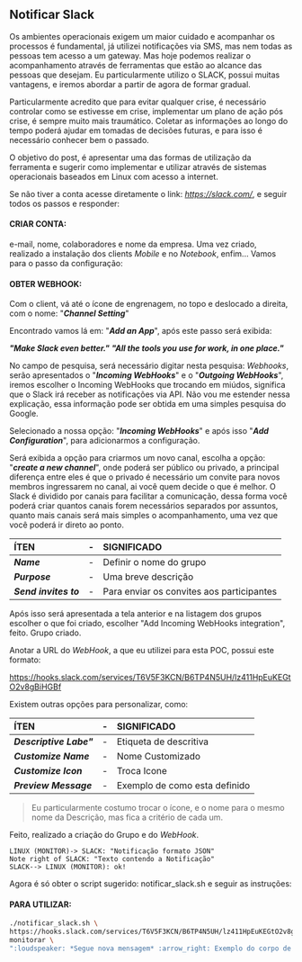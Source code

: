 **Notificar Slack**
-------------

Os ambientes operacionais exigem um maior cuidado e acompanhar os processos é fundamental, já utilizei notificações via SMS, mas nem todas as pessoas tem acesso a um gateway. Mas hoje podemos realizar o acompanhamento através de ferramentas que estão ao alcance das pessoas que desejam. Eu particularmente utilizo o SLACK, possui muitas vantagens, e iremos abordar a partir de agora de formar gradual.

Particularmente acredito que para evitar qualquer crise, é necessário controlar como se estivesse em crise, implementar um plano de ação pós crise, é sempre muito mais traumático. Coletar as informações ao longo do tempo poderá ajudar em tomadas de decisões futuras, e para isso é necessário conhecer bem o passado.

O objetivo do post, é apresentar uma das formas de utilização da ferramenta e sugerir como implementar e utilizar através de sistemas operacionais baseados em Linux com acesso a internet.

Se não tiver a conta acesse diretamente o link: *https://slack.com/*, e seguir todos os passos e responder:

#### **CRIAR CONTA**:

e-mail, nome, colaboradores e nome da empresa.
Uma vez criado, realizado a instalação dos clients *Mobile* e no *Notebook*, enfim... Vamos para o passo da configuração:

#### **OBTER WEBHOOK**:

Com o client, vá até o ícone de engrenagem, no topo e deslocado a direita, com o nome: "***Channel Setting***"

Encontrado vamos lá em: "***Add an App***", após este passo será exibida:

***"Make Slack even better."***
***"All the tools you use for work, in one place."***

No campo de pesquisa, será necessário digitar nesta pesquisa: *Webhooks*, serão apresentados o "***Incoming WebHooks***" e o "***Outgoing WebHooks***", iremos escolher o Incoming WebHooks que trocando em miúdos, significa que o Slack irá receber as notificações via API. Não vou me estender nessa explicação, essa informação pode ser obtida em uma simples pesquisa do Google.

Selecionado a nossa opção: "***Incoming WebHooks***" e após isso "***Add Configuration***", para adicionarmos a configuração.

Será exibida a opção para criarmos um novo canal, escolha a opção: "***create a new channel***", onde poderá ser público ou privado, a principal diferença entre eles é que o privado é necessário um convite para novos membros ingressarem no canal, ai você quem decide o que é melhor. O Slack é dividido por canais para facilitar a comunicação, dessa forma você poderá criar quantos canais forem necessários separados por assuntos, quanto mais canais será mais simples o acompanhamento, uma vez que você poderá ir direto ao ponto.

| ÍTEN                  | - | SIGNIFICADO                               |
| :-------------------- |:-:| :-----------------------------------------|
| ***Name***            | - | Definir o nome do grupo                   |
| ***Purpose***         | - | Uma breve descrição                       | 
| ***Send invites to*** | - | Para enviar os convites aos participantes |


Após isso será apresentada a tela anterior e na listagem dos grupos escolher o que foi criado, escolher "Add Incoming WebHooks integration", feito. Grupo criado.

Anotar a URL do *WebHook*, a que eu utilizei para esta POC, possui este formato:

https://hooks.slack.com/services/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

Existem outras opções para personalizar, como:


| ÍTEN                    | - | SIGNIFICADO                   |
| :-----------------------|:-:| :---------------------------- |
| ***Descriptive Labe"*** | - | Etiqueta de descritiva        |
| ***Customize Name***    | - | Nome Customizado              |
| ***Customize Icon***    | - | Troca Icone                   |
| ***Preview Message***   | - | Exemplo de como esta definido |

> Eu particularmente costumo trocar o ícone, e o nome para o mesmo nome da Descrição, mas fica a critério de cada um.

Feito, realizado a criação do Grupo e do *WebHook*.

```sequence
LINUX (MONITOR)-> SLACK: "Notificação formato JSON"
Note right of SLACK: "Texto contendo a Notificação"
SLACK--> LINUX (MONITOR): ok!
```

Agora é só obter o script sugerido: notificar_slack.sh e seguir as instruções:

#### **PARA UTILIZAR**:

```sh
./notificar_slack.sh \
https://hooks.slack.com/services/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 \
monitorar \
":loudspeaker: *Segue nova mensagem* :arrow_right: Exemplo do corpo de uma mensagem"

